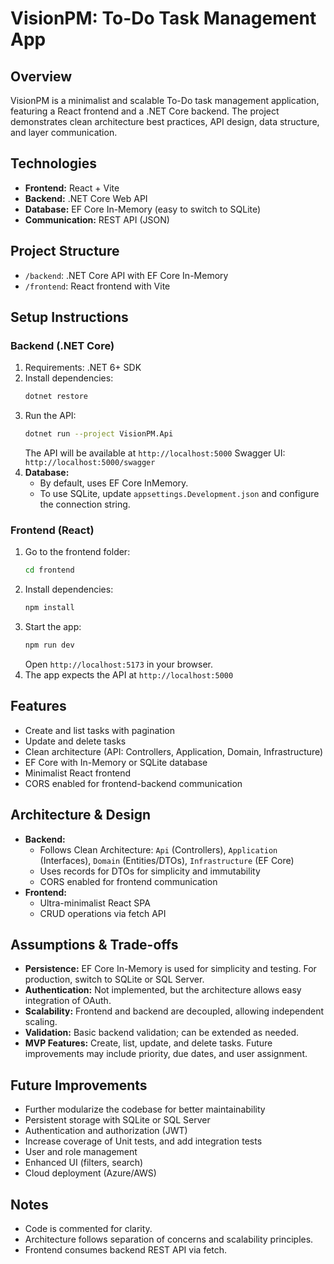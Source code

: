 # VisionPM: To-Do Task Management App

## Overview

VisionPM is a minimalist and scalable To-Do task management application, featuring a React frontend and a .NET Core backend. The project demonstrates clean architecture best practices, API design, data structure, and layer communication.

## Technologies

- **Frontend:** React + Vite
- **Backend:** .NET Core Web API
- **Database:** EF Core In-Memory (easy to switch to SQLite)
- **Communication:** REST API (JSON)

## Project Structure

- `/backend`: .NET Core API with EF Core In-Memory
- `/frontend`: React frontend with Vite

## Setup Instructions

### Backend (.NET Core)
1. Requirements: .NET 6+ SDK
2. Install dependencies:
	```sh
	dotnet restore
	```
3. Run the API:
	```sh
	dotnet run --project VisionPM.Api
	```
	The API will be available at `http://localhost:5000`
	Swagger UI: `http://localhost:5000/swagger`
4. **Database:**
	- By default, uses EF Core InMemory.
	- To use SQLite, update `appsettings.Development.json` and configure the connection string.

### Frontend (React)
1. Go to the frontend folder:
	```sh
	cd frontend
	```
2. Install dependencies:
	```sh
	npm install
	```
3. Start the app:
	```sh
	npm run dev
	```
	Open `http://localhost:5173` in your browser.
4. The app expects the API at `http://localhost:5000`

## Features

- Create and list tasks with pagination
- Update and delete tasks
- Clean architecture (API: Controllers, Application, Domain, Infrastructure)
- EF Core with In-Memory or SQLite database
- Minimalist React frontend
- CORS enabled for frontend-backend communication

## Architecture & Design

- **Backend:**
  - Follows Clean Architecture: `Api` (Controllers), `Application` (Interfaces), `Domain` (Entities/DTOs), `Infrastructure` (EF Core)
  - Uses records for DTOs for simplicity and immutability
  - CORS enabled for frontend communication
- **Frontend:**
  - Ultra-minimalist React SPA
  - CRUD operations via fetch API

## Assumptions & Trade-offs

- **Persistence:** EF Core In-Memory is used for simplicity and testing. For production, switch to SQLite or SQL Server.
- **Authentication:** Not implemented, but the architecture allows easy integration of OAuth.
- **Scalability:** Frontend and backend are decoupled, allowing independent scaling.
- **Validation:** Basic backend validation; can be extended as needed.
- **MVP Features:** Create, list, update, and delete tasks. Future improvements may include priority, due dates, and user assignment.

## Future Improvements

- Further modularize the codebase for better maintainability
- Persistent storage with SQLite or SQL Server
- Authentication and authorization (JWT)
- Increase coverage of Unit tests, and add integration tests
- User and role management
- Enhanced UI (filters, search)
- Cloud deployment (Azure/AWS)

## Notes

- Code is commented for clarity.
- Architecture follows separation of concerns and scalability principles.
- Frontend consumes backend REST API via fetch.
